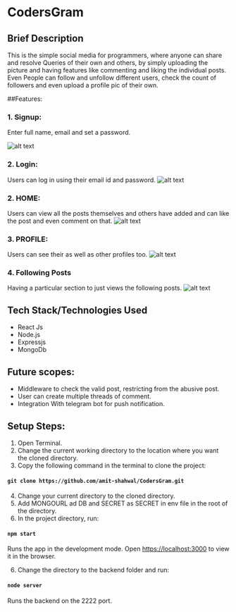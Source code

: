 # CodersGram

## Brief Description
This is the simple social media for programmers, where anyone can share and resolve Queries of their own and others, by simply uploading the picture and having features like commenting and liking the individual posts. Even People can follow and unfollow different users, check the count of followers and even upload a profile pic of their own. 

##Features:
### 1. Signup: 
Enter full name, email and set a password.

![alt text](https://i.ibb.co/FXr8LFt/LOGIN.jpg)

### 2. Login: 
Users can log in using their email id and password.
![alt text](https://i.ibb.co/Yt1scs6/SIGNUP.jpg)

### 2. HOME: 
Users can view all the posts themselves and others have added and can like the post and even comment on that.
![alt text](https://i.ibb.co/vHjwGv3/HOMEPAGE.jpg)

### 3. PROFILE:
Users can see their as well as other profiles too.
![alt text](https://i.ibb.co/nL6m8vR/profile.jpg)

### 4. Following Posts
Having a particular section to just views the following posts.
![alt text](https://i.ibb.co/yYVbRnx/following.jpg)

## Tech Stack/Technologies Used
* React Js
* Node.js
* Expressjs
* MongoDb

## Future scopes:
* Middleware to check the valid post, restricting from the abusive post.
* User can create multiple threads of comment.
* Integration With telegram bot for push notification.

## Setup Steps:
1. Open Terminal.
2. Change the current working directory to the location where you want the cloned directory.
3. Copy the following command in the terminal to clone the project:
#### `git clone https://github.com/amit-shahwal/CodersGram.git`
4. Change your current directory to the cloned directory.
6. Add MONGOURL ad DB and SECRET as SECRET in env file in the root of the directory.
7. In the project directory, run:
#### `npm start`
Runs the app in the development mode.
Open [https://localhost:3000](https://localhost:3000) to view it in the browser.

6. Change the directory to the backend folder and run:
#### `node server`
Runs the backend on the 2222 port.
